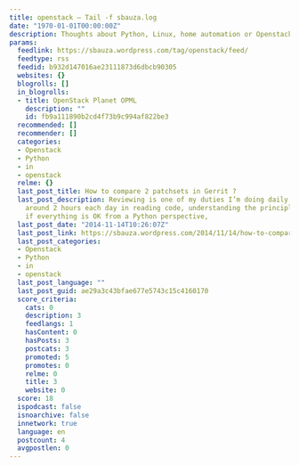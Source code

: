 ```yaml
---
title: openstack – Tail -f sbauza.log
date: "1970-01-01T00:00:00Z"
description: Thoughts about Python, Linux, home automation or Openstack
params:
  feedlink: https://sbauza.wordpress.com/tag/openstack/feed/
  feedtype: rss
  feedid: b932d147016ae23111873d6dbcb90305
  websites: {}
  blogrolls: []
  in_blogrolls:
  - title: OpenStack Planet OPML
    description: ""
    id: fb9a111890b2cd4f73b9c994af822be3
  recommended: []
  recommender: []
  categories:
  - Openstack
  - Python
  - in
  - openstack
  relme: {}
  last_post_title: How to compare 2 patchsets in Gerrit ?
  last_post_description: Reviewing is one of my duties I’m doing daily. I try to dedicate
    around 2 hours each day in reading code, understanding the principles, checking
    if everything is OK from a Python perspective,
  last_post_date: "2014-11-14T10:26:07Z"
  last_post_link: https://sbauza.wordpress.com/2014/11/14/how-to-compare-2-patchsets-in-gerrit/
  last_post_categories:
  - Openstack
  - Python
  - in
  - openstack
  last_post_language: ""
  last_post_guid: ae29a3c43bfae677e5743c15c4160170
  score_criteria:
    cats: 0
    description: 3
    feedlangs: 1
    hasContent: 0
    hasPosts: 3
    postcats: 3
    promoted: 5
    promotes: 0
    relme: 0
    title: 3
    website: 0
  score: 18
  ispodcast: false
  isnoarchive: false
  innetwork: true
  language: en
  postcount: 4
  avgpostlen: 0
---
```

